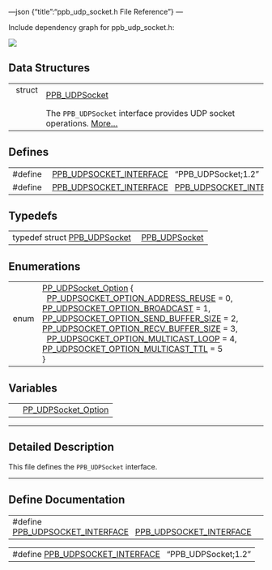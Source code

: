 —json {“title”:“ppb\_udp\_socket.h File Reference”} —

Include dependency graph for ppb\_udp\_socket.h:

![](/docs/native-client/pepper_dev/c/ppb__udp__socket_8h__incl.png)

Data Structures
---------------

<table><tbody><tr class="odd"><td style="text-align: right;">struct  </td><td><a href="/docs/native-client/pepper_dev/c/struct_p_p_b___u_d_p_socket__1__2/" class="el">PPB_UDPSocket</a></td></tr><tr class="even"><td style="text-align: right;"> </td><td>The <code>PPB_UDPSocket</code> interface provides UDP socket operations. <a href="/docs/native-client/pepper_dev/c/struct_p_p_b___u_d_p_socket__1__2#details">More…</a><br />
</td></tr></tbody></table>

Defines
-------

<table><tbody><tr class="odd"><td style="text-align: right;">#define </td><td><a href="/docs/native-client/pepper_dev/c/ppb__udp__socket_8h#ad6bc6ae5b1d72251b6b81fdd7d8009f7" class="el">PPB_UDPSOCKET_INTERFACE</a>   “PPB_UDPSocket;1.2”</td></tr><tr class="even"><td style="text-align: right;">#define </td><td><a href="/docs/native-client/pepper_dev/c/ppb__udp__socket_8h#a673aeb3fceb5ed977b7b8683f674cbfd" class="el">PPB_UDPSOCKET_INTERFACE</a>   <a href="/docs/native-client/pepper_dev/c/ppb__udp__socket_8h#ad6bc6ae5b1d72251b6b81fdd7d8009f7" class="el">PPB_UDPSOCKET_INTERFACE</a></td></tr></tbody></table>

Typedefs
--------

<table><tbody><tr class="odd"><td style="text-align: right;">typedef struct <a href="/docs/native-client/pepper_dev/c/struct_p_p_b___u_d_p_socket__1__2/" class="el">PPB_UDPSocket</a> </td><td><a href="/docs/native-client/pepper_dev/c/group___interfaces#gac45ce5bed449ca63680c4769663fd2b1" class="el">PPB_UDPSocket</a></td></tr></tbody></table>

Enumerations
------------

<table><tbody><tr class="odd"><td style="text-align: right;">enum  </td><td><a href="/docs/native-client/pepper_dev/c/group___enums#ga1a8472fa3e7150615c45c38fa8c12ce2" class="el">PP_UDPSocket_Option</a> {<br />
  <a href="/docs/native-client/pepper_dev/c/group___enums#gga1a8472fa3e7150615c45c38fa8c12ce2a79568403b8927bf98bea0f2d38469984" class="el">PP_UDPSOCKET_OPTION_ADDRESS_REUSE</a> = 0, <a href="/docs/native-client/pepper_dev/c/group___enums#gga1a8472fa3e7150615c45c38fa8c12ce2aeceda8fe978a52382b96939de7707c00" class="el">PP_UDPSOCKET_OPTION_BROADCAST</a> = 1, <a href="/docs/native-client/pepper_dev/c/group___enums#gga1a8472fa3e7150615c45c38fa8c12ce2a905f0adde2912a5db26883d45fb75d57" class="el">PP_UDPSOCKET_OPTION_SEND_BUFFER_SIZE</a> = 2, <a href="/docs/native-client/pepper_dev/c/group___enums#gga1a8472fa3e7150615c45c38fa8c12ce2a1264eb1d6d16eb3a074ee3d21ebb3b64" class="el">PP_UDPSOCKET_OPTION_RECV_BUFFER_SIZE</a> = 3,<br />
  <a href="/docs/native-client/pepper_dev/c/group___enums#gga1a8472fa3e7150615c45c38fa8c12ce2a0cde43fa32bc72658658f9a20c07194c" class="el">PP_UDPSOCKET_OPTION_MULTICAST_LOOP</a> = 4, <a href="/docs/native-client/pepper_dev/c/group___enums#gga1a8472fa3e7150615c45c38fa8c12ce2a29bfa5fc814589e4a5003a5d1c377b82" class="el">PP_UDPSOCKET_OPTION_MULTICAST_TTL</a> = 5<br />
}</td></tr></tbody></table>

Variables
---------

<table><tbody><tr class="odd"><td style="text-align: right;"> </td><td><a href="/docs/native-client/pepper_dev/c/group___enums#ga1a8472fa3e7150615c45c38fa8c12ce2" class="el">PP_UDPSocket_Option</a></td></tr></tbody></table>

------------------------------------------------------------------------

<span id="details" class="anchor" style="margin: 0;"></span>

Detailed Description
--------------------

This file defines the `PPB_UDPSocket` interface.

------------------------------------------------------------------------

Define Documentation
--------------------

<span id="a673aeb3fceb5ed977b7b8683f674cbfd" class="anchor" style="margin: 0;"></span>

<table><tbody><tr class="odd"><td>#define <a href="/docs/native-client/pepper_dev/c/ppb__udp__socket_8h#a673aeb3fceb5ed977b7b8683f674cbfd" class="el">PPB_UDPSOCKET_INTERFACE</a>   <a href="/docs/native-client/pepper_dev/c/ppb__udp__socket_8h#ad6bc6ae5b1d72251b6b81fdd7d8009f7" class="el">PPB_UDPSOCKET_INTERFACE</a></td></tr></tbody></table>

<span id="ad6bc6ae5b1d72251b6b81fdd7d8009f7" class="anchor" style="margin: 0;"></span>

<table><tbody><tr class="odd"><td>#define <a href="/docs/native-client/pepper_dev/c/ppb__udp__socket_8h#ad6bc6ae5b1d72251b6b81fdd7d8009f7" class="el">PPB_UDPSOCKET_INTERFACE</a>   “PPB_UDPSocket;1.2”</td></tr></tbody></table>

